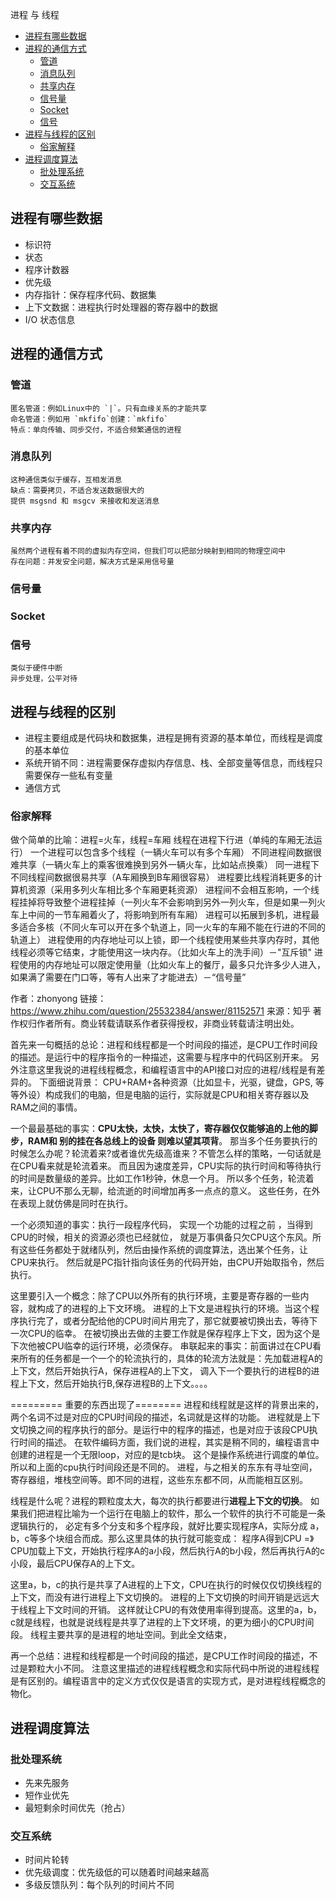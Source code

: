 进程 与 线程
<!-- TOC -->

- [进程有哪些数据](#进程有哪些数据)
- [进程的通信方式](#进程的通信方式)
    - [管道](#管道)
    - [消息队列](#消息队列)
    - [共享内存](#共享内存)
    - [信号量](#信号量)
    - [Socket](#socket)
    - [信号](#信号)
- [进程与线程的区别](#进程与线程的区别)
    - [俗家解释](#俗家解释)
- [进程调度算法](#进程调度算法)
    - [批处理系统](#批处理系统)
    - [交互系统](#交互系统)

<!-- /TOC -->
## 进程有哪些数据
* 标识符
* 状态
* 程序计数器
* 优先级
* 内存指针：保存程序代码、数据集
* 上下文数据：进程执行时处理器的寄存器中的数据
* I/O 状态信息

## 进程的通信方式
### 管道
    匿名管道：例如Linux中的 `|`。只有血缘关系的才能共享
    命名管道：例如用 `mkfifo`创建：`mkfifo`
    特点：单向传输、同步交付，不适合频繁通信的进程
### 消息队列
    这种通信类似于缓存，互相发消息
    缺点：需要拷贝，不适合发送数据很大的
    提供 msgsnd 和 msgcv 来接收和发送消息
### 共享内存
    虽然两个进程有着不同的虚拟内存空间，但我们可以把部分映射到相同的物理空间中
    存在问题：并发安全问题，解决方式是采用信号量
### 信号量
### Socket
### 信号
    类似于硬件中断
    异步处理，公平对待



## 进程与线程的区别
* 进程主要组成是代码块和数据集，进程是拥有资源的基本单位，而线程是调度的基本单位
* 系统开销不同：进程需要保存虚拟内存信息、栈、全部变量等信息，而线程只需要保存一些私有变量
* 通信方式
### 俗家解释
做个简单的比喻：进程=火车，线程=车厢
线程在进程下行进（单纯的车厢无法运行）
一个进程可以包含多个线程（一辆火车可以有多个车厢）
不同进程间数据很难共享（一辆火车上的乘客很难换到另外一辆火车，比如站点换乘）
同一进程下不同线程间数据很易共享（A车厢换到B车厢很容易）
进程要比线程消耗更多的计算机资源（采用多列火车相比多个车厢更耗资源）
进程间不会相互影响，一个线程挂掉将导致整个进程挂掉（一列火车不会影响到另外一列火车，但是如果一列火车上中间的一节车厢着火了，将影响到所有车厢）
进程可以拓展到多机，进程最多适合多核（不同火车可以开在多个轨道上，同一火车的车厢不能在行进的不同的轨道上）
进程使用的内存地址可以上锁，即一个线程使用某些共享内存时，其他线程必须等它结束，才能使用这一块内存。（比如火车上的洗手间）－"互斥锁"
进程使用的内存地址可以限定使用量（比如火车上的餐厅，最多只允许多少人进入，如果满了需要在门口等，等有人出来了才能进去）－“信号量”

[](https://www.zhihu.com/question/25532384/answer/411179772)


作者：zhonyong
链接：https://www.zhihu.com/question/25532384/answer/81152571
来源：知乎
著作权归作者所有。商业转载请联系作者获得授权，非商业转载请注明出处。

首先来一句概括的总论：进程和线程都是一个时间段的描述，是CPU工作时间段的描述。是运行中的程序指令的一种描述，这需要与程序中的代码区别开来。
另外注意这里我说的进程线程概念，和编程语言中的API接口对应的进程/线程是有差异的。
下面细说背景：
CPU+RAM+各种资源（比如显卡，光驱，键盘，GPS, 等等外设）构成我们的电脑，但是电脑的运行，实际就是CPU和相关寄存器以及RAM之间的事情。

一个最最基础的事实：**CPU太快，太快，太快了，寄存器仅仅能够追的上他的脚步，RAM和 别的挂在各总线上的设备 则难以望其项背**。
那当多个任务要执行的时候怎么办呢？轮流着来?或者谁优先级高谁来？不管怎么样的策略，一句话就是在CPU看来就是轮流着来。
而且因为速度差异，CPU实际的执行时间和等待执行的时间是数量级的差异。比如工作1秒钟，休息一个月。
所以多个任务，轮流着来，让CPU不那么无聊，给流逝的时间增加再多一点点的意义。
这些任务，在外在表现上就仿佛是同时在执行。

一个必须知道的事实：执行一段程序代码，
实现一个功能的过程之前 ，当得到CPU的时候，相关的资源必须也已经就位，
就是万事俱备只欠CPU这个东风。所有这些任务都处于就绪队列，然后由操作系统的调度算法，选出某个任务，让CPU来执行。
然后就是PC指针指向该任务的代码开始，由CPU开始取指令，然后执行。

这里要引入一个概念：除了CPU以外所有的执行环境，主要是寄存器的一些内容，就构成了的进程的上下文环境。
进程的上下文是进程执行的环境。当这个程序执行完了，或者分配给他的CPU时间片用完了，那它就要被切换出去，等待下一次CPU的临幸。
在被切换出去做的主要工作就是保存程序上下文，因为这个是下次他被CPU临幸的运行环境，必须保存。
串联起来的事实：前面讲过在CPU看来所有的任务都是一个一个的轮流执行的，具体的轮流方法就是：先加载进程A的上下文，然后开始执行A，保存进程A的上下文，
调入下一个要执行的进程B的进程上下文，然后开始执行B,保存进程B的上下文。。。。

========= 重要的东西出现了========
进程和线程就是这样的背景出来的，两个名词不过是对应的CPU时间段的描述，名词就是这样的功能。
进程就是上下文切换之间的程序执行的部分。是运行中的程序的描述，也是对应于该段CPU执行时间的描述。
在软件编码方面，我们说的进程，其实是稍不同的，编程语言中创建的进程是一个无限loop，对应的是tcb块。
这个是操作系统进行调度的单位。所以和上面的cpu执行时间段还是不同的。
进程，与之相关的东东有寻址空间，寄存器组，堆栈空间等。即不同的进程，这些东东都不同，从而能相互区别。

线程是什么呢？进程的颗粒度太大，每次的执行都要进行**进程上下文的切换**。
如果我们把进程比喻为一个运行在电脑上的软件，那么一个软件的执行不可能是一条逻辑执行的，
必定有多个分支和多个程序段，就好比要实现程序A，实际分成 a，b，c等多个块组合而成。那么这里具体的执行就可能变成：
程序A得到CPU =》CPU加载上下文，开始执行程序A的a小段，然后执行A的b小段，然后再执行A的c小段，最后CPU保存A的上下文。

这里a，b，c的执行是共享了A进程的上下文，CPU在执行的时候仅仅切换线程的上下文，而没有进行进程上下文切换的。
进程的上下文切换的时间开销是远远大于线程上下文时间的开销。
这样就让CPU的有效使用率得到提高。这里的a，b，c就是线程，也就是说线程是共享了进程的上下文环境，的更为细小的CPU时间段。
线程主要共享的是进程的地址空间。到此全文结束，

再一个总结：进程和线程都是一个时间段的描述，是CPU工作时间段的描述，不过是颗粒大小不同。
注意这里描述的进程线程概念和实际代码中所说的进程线程是有区别的。编程语言中的定义方式仅仅是语言的实现方式，是对进程线程概念的物化。



## 进程调度算法
### 批处理系统
* 先来先服务
* 短作业优先
* 最短剩余时间优先（抢占）
### 交互系统
* 时间片轮转
* 优先级调度：优先级低的可以随着时间越来越高
* 多级反馈队列：每个队列的时间片不同
